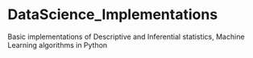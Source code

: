 # DataScience_Implementations
Basic implementations of Descriptive and Inferential statistics, Machine Learning algorithms in Python
